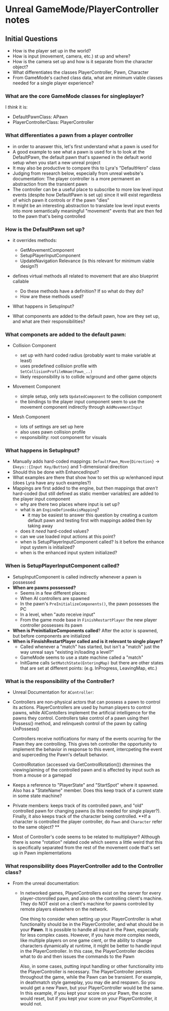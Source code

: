 # Unreal GameMode/PlayerController notes

## Initial Questions
- How is the player set up in the world?
- How is input (movement, camera, etc.) st up and where?
- How is the camera set up and how is it separate from the character object?
- What differentiates the classes PlayerController, Pawn, Character
- From GameMode's cached class data, what are minimum viable classes needed for
  a single player experience?

### What are the core GameMode classes for singleplayer?
I _think_ it is:
- DefaultPawnClass: APawn
- PlayerControllerClass: PlayerController

### What differentiates a pawn from a player controller
- in order to anaswer this, let's first understand what a pawn is used for
- A good example to see what a pawn is used for is to look at the DefaultPawn,
  the default pawn that's spawned in the default world setup when you start a
  new unreal project
- It may also be productive to compare this to Lyra's "DefaultHero" class
- Judging from research below, especially from unreal website's documentation:
  The player controller is a more permanent an abstraction from the transient
  pawn
- The controller can be a useful place to subscribe to more low level
  input events (despite how DefaultPawn is set up) since it will exist
  regardless of which pawn it controls or if the pawn "dies"
- It might be an interesting abstraction to translate low level input events
  into more semantically meaningful "movement" events that are then fed to
  the pawn that's being controlled

### How is the DefaultPawn set up?
- it overrides methods:
  - GetMovementComponent
  - SetupPlayerInputComponent
  - UpdateNavigation Relevance (is this relevant for minimum viable design?)

- defines virtual methods all related to movement that are also blueprint
  callable
  - Do these methods have a definition? If so what do they do?
  - How are these methods used?

- What happens in SetupInput?
- What components are added to the default pawn, how are they set up, and what
  are their responsibilities?

### What componets are added to the default pawn:

- Collision Component
    - set up with hard coded radius (probably want to make variable at least)
    - uses predefined collision profile with `SetCollisionProfileNmae(Pawn_..)`
    - likely responsibility is to collide w/ground and other game objects

- Movement Component
    - simple setup, only sets `UpdatedComponent` to the collision component
    - the bindings to the player input component seem to use the movement
      component indirectly through `AddMovementInput`

- Mesh Component
    - lots of settings are set up here
    - also uses pawn collision profile
    - responsibility: root component for visuals

### What happens in SetupInput?
- Manually adds hard-coded mappings:
    `DefaultPawn_Move{Direction}` -> `Ekeys::{Input Key/Button}`
                                     and 1-dimensional direction
- Should this be done with EnhancedInput?
- What examples are there that show how to set this up w/enhanced input (does
  Lyra have any such examples?)
- Mappings are first added to the engine, but then mappings that _aren't_
  hard-coded (but still defined as static member variables) are added to the
  player input component
   - why are there two places where input is set up?
   - what is an `EngineDefinedAxisMapping`?
     - it may be easiest to answer this question by creating a custom default
       pawn and testing first with mappings added then by taking away
   - does it _need_ hard-coded values?
   - can we use loaded input actions at this point?
   - when is SetupPlayerInputComponent called? Is it before the enhance input
     system is initialized?
   - when is the enhanced input system initialized?

### When is SetupPlayerInputComponent called?

- SetupInputComponent is called indirectly whenever a pawn is possessed
- **When are pawns possessed?**
    - Seems in a few different places:
    - When AI controllers are spawned
    - In the pawn's `PreInitializeComponents()`, the pawn possesses the PC
    - In a level, when "auto receive input"
    - From the game mode base in `FinishRestartPlayer` the new player
      controller possesses its pawn
- **When is PreinitializeComponents called**?
  After the actor is spawned, but before components are initialized
- **When is FinsishRestartPlayer called and is it relevant to single player?**
  - Called whenever a "match" has started, but isn't a "match" just the way
    unreal says "existing in/loading a level?"
  - GameMode seems to use a state machine called a "match"
  - InitGame calls `SetMatchState(EnteringMap)` but there are other states that
    are set at different points: (e.g. InProgress, LeavingMap, etc.)

### What is the responsibility of the Controller?
-  Unreal Documentation for `AController`:
  - Controllers are non-physical actors that can possess a pawn to control its
    actions. PlayerControllers are used by human players to control pawns, while
    AIContollers implement the artificial intelligence for the pawns they
    control. Controllers take control of a pawn using theri Possess() method,
    and relinquesh control of the pawn by calling UnPossess()

    Controllers receive notifications for many of the events ocurring for the
    Pawn they are controlling. This gives teh controller the opportunity to
    implement the behavior in response to this event, intercpeting the event and
    superceding the Pawn's default behavior.

    ControlRotation (accessed via GetControlRotation()) dtermines the
    viewing/aiming of the controlled pawn and is affected by input such as from
    a mouse or a gamepad

  - Keeps a reference to "PlayerState" and "StartSpot" where it spawned. Also
    has a "StateName" member. Does this keep track of a current state in some
    state machine?

  - Private members: keeps track of its controlled pawn, and "old" controlled
    pawn for changing pawns (is this needed for single player?). Finally, it
    also keeps track of the character being controlled. **If a character is
    controlled the player controller, do `Pawn` and `Character` refer to the
    same object? **

  - Most of Controller's code seems to be related to multiplayer? Although
    there is some "rotation" related code which seems a little weird that this
    is specifically separated from the rest of the movement code that's set up
    in Pawn implementations

### What responsibility does PlayerController add to the Controller class?
- From the unreal documentation:
  - In networked games, PlayerControllers exist on the server for every
    player-ctonrolled pawn, and also on the controlling client's machine. They
    do NOT exist on a client's machine for pawns controled by remote players
    elsewhere on the network.

    One thing to consider when setting up your PlayerController is what
    functionality should be in the PlayerController, and what should be in your
    **Pawn**. It is possible to handle all input in the Pawn, especially for
    less complex cases. However, if you have more complex needs, like multiple
    players on one game cient, or the ability to change characters dynamically
    at runtime, it might be better to handle input in the PlayerController. In
    this case, the PlayerController decides what to do and then issues the
    commands to the Pawn

    Also, in some cases, putting input handling or other functionality into the
    PlayerController is necessary. The PlayerController persists throughout the
    game, while the Pawn can be transient. For example, in deathmatch style
    gameplay, you may die and respawn. So you would get a new Pawn, but your
    PlayerController would be the same. In this example, if you kept your score
    on your Pawn, the score would reset, but if you kept your score on your
    PlayerController, it would not.
